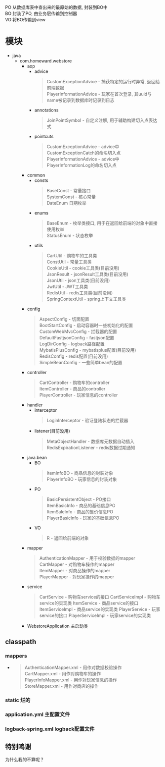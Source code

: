PO 从数据库表中查出来的最原始的数据, 封装到BO中  
BO 封装了PO, 由业务层传输到控制器  
VO 将BO传输到view

# 模块

- java
  - com.homeward.webstore
    - aop
      - advice
          > CustomExceptionAdvice - 捕获特定的运行时异常, 返回给前端数据  
          > PlayerInformationAdvice - 玩家在首次登录, 其uuid与name被记录到数据库时记录到日志
      - annotations
          > JoinPointSymbol - 自定义注解, 用于辅助构建切入点表达式
      - pointcuts
          > CustomExceptionAdvice - advice中CustomExceptionCatch的命名切入点  
          > PlayerInformationAdvice - advice中PlayerInformationLog的命名切入点
    - common
      - consts
          > BaseConst - 常量接口  
          > SystemConst - 核心常量  
          > DateEnum 日期枚举
      - enums
          > BaseEnum - 枚举类接口, 用于在返回给前端的对象中直接使用枚举  
          > StatusEnum - 状态枚举
      - utils
          > CartUtil - 购物车的工具类  
          > ConstUtil - 常量工具类  
          > CookieUtil - cookie工具类(目前没用)  
          > JsonResult - jsonResult工具类(目前没用)  
          > JsonUtil - json工具类(目前没用)  
          > JwtUtil - JWT工具类  
          > RedisUtil - redis工具类(目前没用)  
          > SpringContextUtil - spring上下文工具类
    - config
        > AspectConfig - 切面配置  
        > BootStartConfig - 启动容器时一些初始化的配置  
        > CustomWebMvcConfig - 拦截器的配置  
        > DefaultFastjsonConfig - fastjson配置  
        > LogDirConfig - logback路径配置  
        > MybatisPlusConfig - mybatisplus配置(目前没用)  
        > RedisConfig - redis配置(目前没用)  
        > SimpleBeanConfig - 一些简单bean的配置
    - controller
        > CartController - 购物车的controller  
        > ItemController - 商品的controller  
        > PlayerController - 玩家信息的controller
    - handler
      - interceptor
          > LoginInterceptor - 验证登陆状态的拦截器
      - listener(目前没用)
          > MetaObjectHandler - 数据库元数据自动插入  
          > RedisExpirationListener - redis数据过期通知
    - java.bean
      - BO
          > ItemInfoBO - 商品信息的封装对象  
          > PlayerInfoBO - 玩家信息的封装对象
      - PO
          > BasicPersistentObject - PO接口  
          > ItemBasicInfo - 商品的基础信息PO  
          > ItemSaleInfo - 商品的售价信息PO  
          > PlayerBasicInfo - 玩家的基础信息PO
      - VO
          > R - 返回给前端的对象
    - mapper
        > AuthenticationMapper - 用于校验数据的mapper  
        > CartMapper - 对购物车操作的mapper  
        > ItemMapper - 对商品操作的mapper  
        > PlayerMapper - 对玩家操作的mapper
    - service
        > CartService - 购物车service的接口
        > CartServiceImpl - 购物车service的实现类
        > ItemService - 商品service的接口
        > ItemServiceImpl - 商品service的实现类
        > PlayerService - 玩家service的接口
        > PlayerServiceImpl - 玩家service的实现类
    - WebstoreApplication 主启动类

## classpath

### mappers
+ 
    > AuthenticationMapper.xml - 用作对数据校验操作  
    > CartMapper.xml - 用作对购物车的操作  
    > PlayerInfoMapper.xml - 用作对玩家信息的操作  
    > StoreMapper.xml - 用作对商店的操作

### static 烂的

### application.yml 主配置文件

### logback-spring.xml logback配置文件

## 特别鸣谢

为什么我的不算呢？
